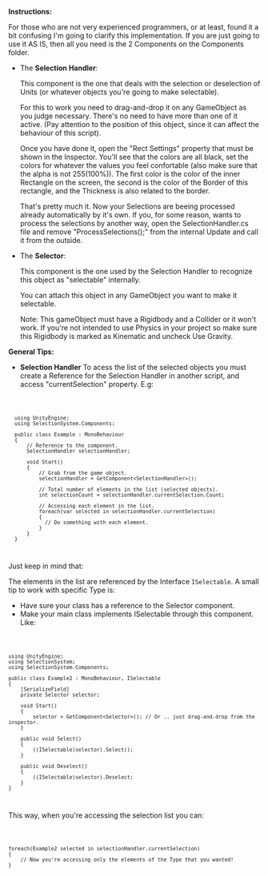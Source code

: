 <b>Instructions:</b>

  For those who are not very experienced programmers, or at least, found it a bit confusing I'm going to clarify this implementation.
 If you are just going to use it AS IS, then all you need is the 2 Components on the Components folder.
  
- The <b>Selection Handler</b>:

  This component is the one that deals with the selection or deselection of Units (or whatever objects you're going to make selectable). 
  
  For this to work you need to drag-and-drop it on any GameObject as you judge necessary. There's no need to have more than one of it active. 
  (Pay attention to the position of this object, since it can affect the behaviour of this script).
  
  Once you have done it, open the "Rect Settings" property that must be shown in the Inspector. You'll see that the colors are all black, set the colors for whatever the values you feel confortable (also make sure that the alpha is not 255(100%)). The first color is the color of the inner Rectangle on the screen, the second is the color of the Border of this rectangle, and the Thickness is also related to the border.
  
  That's pretty much it. Now your Selections are beeing processed already automatically by it's own. If you, for some reason, wants to process the selections by another way, open the SelectionHandler.cs file and remove "ProcessSelections();" from the internal Update and call it from the outside.
  
- The <b>Selector</b>:
  
  This component is the one used by the Selection Handler to recognize this object as "selectable" internally.
  
  You can attach this object in any GameObject you want to make it selectable.
  
  Note: This gameObject must have a Rigidbody and a Collider or it won't work. If you're not intended to use Physics in your project so make sure this Rigidbody is marked as Kinematic and uncheck Use Gravity.


<b>General Tips:</b>
  - <b>Selection Handler</b>
  To acess the list of the selected objects you must create a Reference for the Selection Handler in another script, and access "currentSelection" property.
  E.g:

<code>     
      
      using UnityEngine;
      using SelectionSystem.Components;
      
      public class Example : MonoBehaviour
      {
          // Reference to the component.
          SelectionHandler selectionHandler;

          void Start()
          {
              // Grab from the game object.
              selectionHandler = GetComponent<SelectionHandler>();

              // Total number of elements in the list (selected objects).
              int selectionCount = selectionHandler.currentSelection.Count;

              // Accessing each element in the list.
              foreach(var selected in selectionHandler.currentSelection)
              {
                // Do something with each element.
              }
          }
      }
  
</code>

  Just keep in mind that: 
  
  The elements in the list are referenced by the Interface <code>ISelectable</code>. A small tip to work with specific Type is:
  
  - Have sure your class has a reference to the Selector component.
  - Make your main class implements ISelectable through this component.
  Like:
<code>
    
    using UnityEngine;
    using SelectionSystem;
    using SelectionSystem.Components;
    
    public class Example2 : MonoBehaviour, ISelectable
    {
        [SerializeField]
        private Selector selector;

        void Start()
        {
            selector = GetComponent<Selector>(); // Or .. just drag-and-drop from the inspector.
        }

        public void Select()
        {
            ((ISelectable)selector).Select();
        }

        public void Deselect()
        {
            ((ISelectable)selector).Deselect;
        }
    }
  
</code>
  
  This way, when you're accessing the selection list you can:

<code>
  
    foreach(Example2 selected in selectionHandler.currentSelection)
    {
        // Now you're accessing only the elements of the Type that you wanted! 
    }
  
</code>
